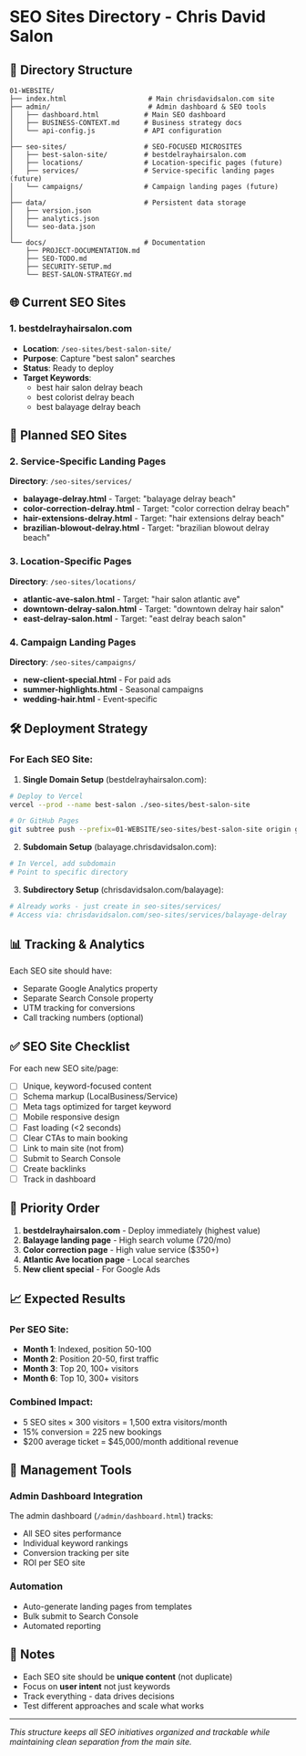 # SEO Sites Directory - Chris David Salon

## 📁 Directory Structure

```
01-WEBSITE/
├── index.html                    # Main chrisdavidsalon.com site
├── admin/                        # Admin dashboard & SEO tools
│   ├── dashboard.html           # Main SEO dashboard
│   ├── BUSINESS-CONTEXT.md      # Business strategy docs
│   └── api-config.js            # API configuration
│
├── seo-sites/                   # SEO-FOCUSED MICROSITES
│   ├── best-salon-site/         # bestdelrayhairsalon.com
│   ├── locations/               # Location-specific pages (future)
│   ├── services/                # Service-specific landing pages (future)
│   └── campaigns/               # Campaign landing pages (future)
│
├── data/                        # Persistent data storage
│   ├── version.json
│   ├── analytics.json
│   └── seo-data.json
│
└── docs/                        # Documentation
    ├── PROJECT-DOCUMENTATION.md
    ├── SEO-TODO.md
    ├── SECURITY-SETUP.md
    └── BEST-SALON-STRATEGY.md
```

## 🌐 Current SEO Sites

### 1. bestdelrayhairsalon.com
- **Location**: `/seo-sites/best-salon-site/`
- **Purpose**: Capture "best salon" searches
- **Status**: Ready to deploy
- **Target Keywords**: 
  - best hair salon delray beach
  - best colorist delray beach
  - best balayage delray beach

## 🚀 Planned SEO Sites

### 2. Service-Specific Landing Pages
**Directory**: `/seo-sites/services/`

- **balayage-delray.html** - Target: "balayage delray beach"
- **color-correction-delray.html** - Target: "color correction delray beach"
- **hair-extensions-delray.html** - Target: "hair extensions delray beach"
- **brazilian-blowout-delray.html** - Target: "brazilian blowout delray beach"

### 3. Location-Specific Pages
**Directory**: `/seo-sites/locations/`

- **atlantic-ave-salon.html** - Target: "hair salon atlantic ave"
- **downtown-delray-salon.html** - Target: "downtown delray hair salon"
- **east-delray-salon.html** - Target: "east delray beach salon"

### 4. Campaign Landing Pages
**Directory**: `/seo-sites/campaigns/`

- **new-client-special.html** - For paid ads
- **summer-highlights.html** - Seasonal campaigns
- **wedding-hair.html** - Event-specific

## 🛠️ Deployment Strategy

### For Each SEO Site:

1. **Single Domain Setup** (bestdelrayhairsalon.com):
```bash
# Deploy to Vercel
vercel --prod --name best-salon ./seo-sites/best-salon-site

# Or GitHub Pages
git subtree push --prefix=01-WEBSITE/seo-sites/best-salon-site origin gh-pages
```

2. **Subdomain Setup** (balayage.chrisdavidsalon.com):
```bash
# In Vercel, add subdomain
# Point to specific directory
```

3. **Subdirectory Setup** (chrisdavidsalon.com/balayage):
```bash
# Already works - just create in seo-sites/services/
# Access via: chrisdavidsalon.com/seo-sites/services/balayage-delray
```

## 📊 Tracking & Analytics

Each SEO site should have:
- Separate Google Analytics property
- Separate Search Console property
- UTM tracking for conversions
- Call tracking numbers (optional)

## ✅ SEO Site Checklist

For each new SEO site/page:

- [ ] Unique, keyword-focused content
- [ ] Schema markup (LocalBusiness/Service)
- [ ] Meta tags optimized for target keyword
- [ ] Mobile responsive design
- [ ] Fast loading (<2 seconds)
- [ ] Clear CTAs to main booking
- [ ] Link to main site (not from)
- [ ] Submit to Search Console
- [ ] Create backlinks
- [ ] Track in dashboard

## 🎯 Priority Order

1. **bestdelrayhairsalon.com** - Deploy immediately (highest value)
2. **Balayage landing page** - High search volume (720/mo)
3. **Color correction page** - High value service ($350+)
4. **Atlantic Ave location page** - Local searches
5. **New client special** - For Google Ads

## 📈 Expected Results

### Per SEO Site:
- **Month 1**: Indexed, position 50-100
- **Month 2**: Position 20-50, first traffic
- **Month 3**: Top 20, 100+ visitors
- **Month 6**: Top 10, 300+ visitors

### Combined Impact:
- 5 SEO sites × 300 visitors = 1,500 extra visitors/month
- 15% conversion = 225 new bookings
- $200 average ticket = $45,000/month additional revenue

## 🔧 Management Tools

### Admin Dashboard Integration
The admin dashboard (`/admin/dashboard.html`) tracks:
- All SEO sites performance
- Individual keyword rankings
- Conversion tracking per site
- ROI per SEO site

### Automation
- Auto-generate landing pages from templates
- Bulk submit to Search Console
- Automated reporting

## 📝 Notes

- Each SEO site should be **unique content** (not duplicate)
- Focus on **user intent** not just keywords
- Track everything - data drives decisions
- Test different approaches and scale what works

---

*This structure keeps all SEO initiatives organized and trackable while maintaining clean separation from the main site.*